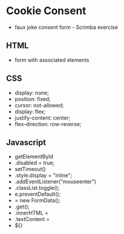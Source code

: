 # Cookie Consent

- faux joke consent form - Scrimba exercise

## HTML

- form with associated elements

## CSS

- display: none;
- position: fixed;
- cursor: not-allowed;
- display: flex;
- justify-content: center;
- flex-direction: row-reverse;

## Javascript

- getElementById
- .disabled = true;
- setTimeout()
- .style.display = "inline";
- .addEventListener("mouseenter")
- .classList.toggle();
- e.preventDefault();
- = new FormData();
- .get();
- .innerHTML =
- .textContent =
- ${}
